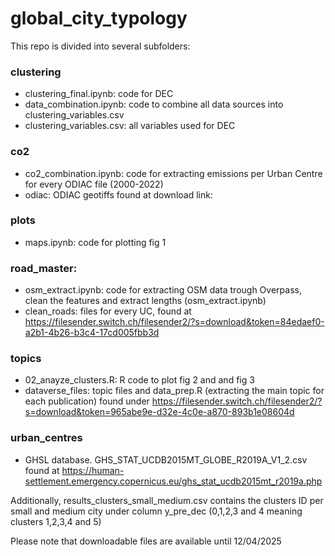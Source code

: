 # global_city_typology
This repo is divided into several subfolders:
### clustering
- clustering_final.ipynb: code for DEC
- data_combination.ipynb: code to combine all data sources into clustering_variables.csv
- clustering_variables.csv: all variables used for DEC
### co2
- co2_combination.ipynb: code for extracting emissions per Urban Centre for every ODIAC file (2000-2022)
- odiac: ODIAC geotiffs found at download link: 
### plots
- maps.ipynb: code for plotting fig 1 
### road_master: 
- osm_extract.ipynb: code for extracting OSM data trough Overpass, clean the features and extract lengths (osm_extract.ipynb)
- clean_roads: files for every UC, found at https://filesender.switch.ch/filesender2/?s=download&token=84edaef0-a2b1-4b26-b3c4-17cd005fbb3d
### topics
- 02_anayze_clusters.R: R code to plot fig 2 and and fig 3
- dataverse_files: topic files and data_prep.R (extracting the main topic for each publication) found under https://filesender.switch.ch/filesender2/?s=download&token=965abe9e-d32e-4c0e-a870-893b1e08604d
### urban_centres
- GHSL database. GHS_STAT_UCDB2015MT_GLOBE_R2019A_V1_2.csv found at https://human-settlement.emergency.copernicus.eu/ghs_stat_ucdb2015mt_r2019a.php

Additionally, results_clusters_small_medium.csv contains the clusters ID per small and medium city under column y_pre_dec (0,1,2,3 and 4 meaning clusters 1,2,3,4 and 5)


Please note that downloadable files are available until 12/04/2025